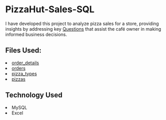 # PizzaHut-Sales-SQL
I have developed this project to analyze pizza sales for a store, providing insights by addressing key <a href="https://github.com/HemangTaori/PizzaHut-Sales-SQL/blob/main/Questions.txt">Questions</a> that assist the café owner in making informed business decisions.

## Files Used:
<li><a href="https://github.com/HemangTaori/PizzaHut-Sales-SQL/blob/main/order_details.csv">order_details</a></li>
<li><a href="https://github.com/HemangTaori/PizzaHut-Sales-SQL/blob/main/orders.csv">orders</a></li>
<li><a href="https://github.com/HemangTaori/PizzaHut-Sales-SQL/blob/main/pizza_types.csv">pizza_types</a></li>
<li><a href="https://github.com/HemangTaori/PizzaHut-Sales-SQL/blob/main/pizzas.csv">pizzas</a></li>

## Technology Used
<li> MySQL</li>
<li> Excel</li>
